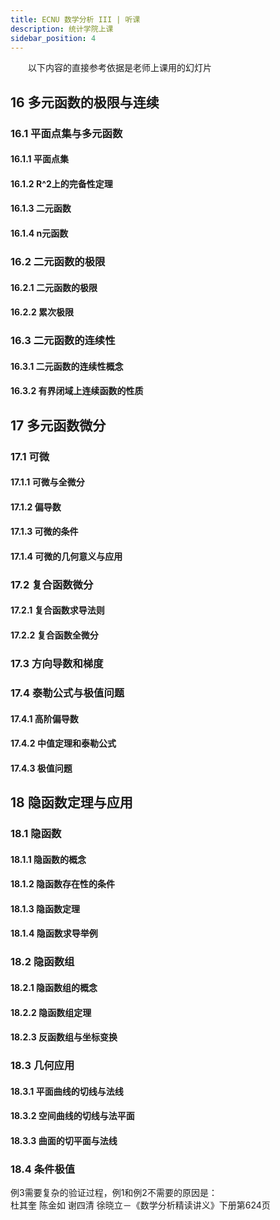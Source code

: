 ```yaml
---
title: ECNU 数学分析 III | 听课
description: 统计学院上课
sidebar_position: 4
---
```


&#8195;&#8195;以下内容的直接参考依据是老师上课用的幻灯片

## 16 多元函数的极限与连续

### 16.1 平面点集与多元函数

#### 16.1.1 平面点集

#### 16.1.2 R^2上的完备性定理

#### 16.1.3 二元函数

#### 16.1.4 n元函数

### 16.2 二元函数的极限

#### 16.2.1 二元函数的极限

#### 16.2.2 累次极限

### 16.3 二元函数的连续性

#### 16.3.1 二元函数的连续性概念

#### 16.3.2 有界闭域上连续函数的性质

## 17 多元函数微分

### 17.1 可微

#### 17.1.1 可微与全微分

#### 17.1.2 偏导数

#### 17.1.3 可微的条件

#### 17.1.4 可微的几何意义与应用

### 17.2 复合函数微分

#### 17.2.1 复合函数求导法则

#### 17.2.2 复合函数全微分

### 17.3 方向导数和梯度

### 17.4 泰勒公式与极值问题

#### 17.4.1 高阶偏导数

#### 17.4.2 中值定理和泰勒公式

#### 17.4.3 极值问题

## 18 隐函数定理与应用

### 18.1 隐函数

#### 18.1.1 隐函数的概念

#### 18.1.2 隐函数存在性的条件

#### 18.1.3 隐函数定理

#### 18.1.4 隐函数求导举例

### 18.2 隐函数组

#### 18.2.1 隐函数组的概念

#### 18.2.2 隐函数组定理

#### 18.2.3 反函数组与坐标变换

### 18.3 几何应用

#### 18.3.1 平面曲线的切线与法线

#### 18.3.2 空间曲线的切线与法平面

#### 18.3.3 曲面的切平面与法线

### 18.4 条件极值

例3需要复杂的验证过程，例1和例2不需要的原因是：  
杜其奎 陈金如 谢四清 徐晓立－《数学分析精读讲义》下册第624页

